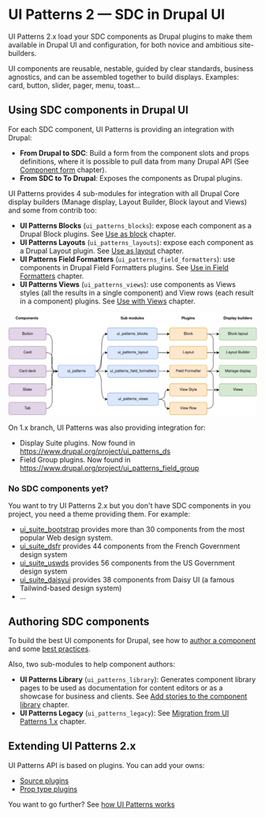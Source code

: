 # UI Patterns 2 — SDC in Drupal UI

UI Patterns 2.x load your SDC components as Drupal plugins to make them available in Drupal UI and configuration, for both novice and ambitious site-builders.

UI components are reusable, nestable, guided by clear standards, business agnostics, and can be assembled together to build displays. Examples: card, button, slider, pager, menu, toast...

## Using SDC components in Drupal UI

For each SDC component, UI Patterns is providing an integration with Drupal:

- **From Drupal to SDC**: Build a form from the component slots and props definitions, where it is possible to pull data from many Drupal API (See [Component form](1-users/0-component-form.md) chapter).
- **From SDC to To Drupal**: Exposes the components as Drupal plugins.

UI Patterns provides 4 sub-modules for integration with all Drupal Core display builders (Manage display, Layout Builder, Block layout and Views) and some from contrib too:

- **UI Patterns Blocks** (`ui_patterns_blocks`): expose each component as a Drupal Block plugins. See [Use as block](1-users/1-as-block.md) chapter.
- **UI Patterns Layouts** (`ui_patterns_layouts`): expose each component as a Drupal Layout plugin. See [Use as layout](1-users/2-as-layout.md) chapter.
- **UI Patterns Field Formatters** (`ui_patterns_field_formatters`): use components in Drupal Field Formatters plugins. See [Use in Field Formatters](1-users/3-in-field-formatter.md) chapter.
- **UI Patterns Views** (`ui_patterns_views`): use components as Views styles (all the results in a single component) and View rows (each result in a component) plugins. See [Use with Views](1-users/4-with-views.md) chapter.

![](images/overview.webp)

On 1.x branch, UI Patterns was also providing integration for:

- Display Suite plugins. Now found in https://www.drupal.org/project/ui_patterns_ds
- Field Group plugins. Now found in https://www.drupal.org/project/ui_patterns_field_group

### No SDC components yet?

You want to try UI Patterns 2.x but you don't have SDC components in you project, you need a theme providing them. For example:

- [ui_suite_bootstrap](https://www.drupal.org/project/ui_suite_bootstrap) provides more than 30 components from the most popular Web design system.
- [ui_suite_dsfr](https://www.drupal.org/project/ui_suite_dsfr) provides 44 components from the French Government design system
- [ui_suite_uswds](https://www.drupal.org/project/ui_suite_uswds) provides 56 components from the US Government design system
- [ui_suite_daisyui](https://www.drupal.org/project/ui_suite_daisyui) provides 38 components from Daisy UI (a famous Tailwind-based design system)
- ...

## Authoring SDC components

To build the best UI components for Drupal, see how to [author a component](2-authors/0-authoring-a-component.md) and some [best practices](2-authors/2-best-practices.md).

Also, two sub-modules to help component authors:

- **UI Patterns Library** (`ui_patterns_library`): Generates component library pages to be used as documentation for content editors or as a showcase for business and clients. See [Add stories to the component library](2-authors/1-stories-and-library.md) chapter.
- **UI Patterns Legacy** (`ui_patterns_legacy`): See [Migration from UI Patterns 1.x](2-authors/3-migration-from-UIP1.md) chapter.

## Extending UI Patterns 2.x

UI Patterns API is based on plugins. You can add your owns:

- [Source plugins](3-devs/1-source-plugins.md)
- [Prop type plugins](3-devs/2-prop-type-plugins.md)

You want to go further? See [how UI Patterns works](3-devs/3-internals.md)
